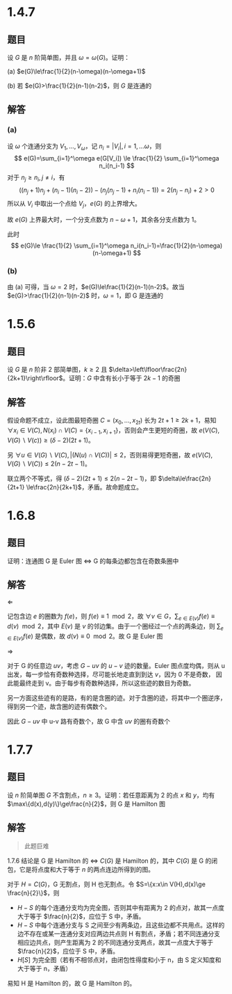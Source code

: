 # 1.4.7

## 题目

设 $G$ 是 $n$ 阶简单图，并且 $\omega=\omega(G)$。证明：

(a) $e(G)\le\frac{1}{2}(n-\omega)(n-\omega+1)$ 

(b) 若 $e(G)>\frac{1}{2}(n-1)(n-2)$，则 $G$ 是连通的

## 解答

### (a)

设 $\omega$ 个连通分支为 $V_1,\dots,V_\omega$，记 $n_i=|V_i|,i=1,\dots\omega$，则
$$
e(G)=\sum_{i=1}^\omega e(G[V_i])
\le \frac{1}{2} \sum_{i=1}^\omega n_i(n_i-1)
$$
对于 $n_j \ge n_i,j\neq i$，有
$$
((n_j+1)n_j+(n_i-1)(n_i-2)) - (n_j(n_j-1)+n_i(n_i-1))=2(n_j-n_i)+2>0
$$
所以从 $V_i$ 中取出一个点给 $V_j$，$e(G)$ 的上界增大。

故 $e(G)$ 上界最大时，一个分支点数为 $n-\omega+1$，其余各分支点数为 1。

此时
$$
e(G)\le \frac{1}{2} \sum_{i=1}^\omega n_i(n_i-1)=\frac{1}{2}(n-\omega)(n-\omega+1)
$$
### (b)

由 (a) 可得，当 $\omega=2$ 时，$e(G)\le\frac{1}{2}(n-1)(n-2)$。故当 $e(G)>\frac{1}{2}(n-1)(n-2)$ 时，$\omega = 1$，即 G 是连通的

# 1.5.6

## 题目

设 $G$ 是 $n$ 阶非 2 部简单图，$k\ge 2$ 且 $\delta>\left\lfloor\frac{2n}{2k+1}\right\rfloor$。证明：$G$ 中含有长小于等于 $2k-1$ 的奇圈

## 解答

假设命题不成立，设此图最短奇圈 $C=(x_0,\dots,x_{2t})$ 长为 $2t+1\ge 2k+1$，易知 $\forall x_i\in V(C),N(x_i)\cap V(C)=\{x_{i-1},x_{i+1}\}$，否则会产生更短的奇圈，故 $e(V(C),V(G)\backslash V(c))\ge(\delta-2)(2t+1)$。

另 $\forall u\in V(G)\backslash V(C),|(N(u)\cap V(C))|\le2$，否则易得更短奇圈，故 $e(V(C),V(G)\backslash V(C))\le 2(n-2t-1)$。

联立两个不等式，得 $(\delta-2)(2t+1)\le 2(n-2t-1)$，即 $\delta\le\frac{2n}{2t+1} \le\frac{2n}{2k+1}$，矛盾。故命题成立。

# 1.6.8

## 题目

证明：连通图 G 是 Euler 图 $\Leftrightarrow$ G 的每条边都包含在奇数条圈中

## 解答

$\Leftarrow$ 

记包含边 $e$ 的圈数为 $f(e)$，则 $f(e)\equiv 1\mod 2$，故 $\forall v\in G$，$\sum_{e\in E(v)} f(e)\equiv d(v) \mod 2$，其中 $E(v)$ 是 $v$ 的邻边集。由于一个圈经过一个点的两条边，则 $\sum_{e\in E(v)} f(e)$ 是偶数，故 $d(v)\equiv 0\mod 2$。故 G 是 Euler 图

$\Rightarrow$ 

对于 G 的任意边 $uv$，考虑 $G-uv$ 的 $u-v$ 迹的数量。Euler 图点度均偶，则从 u 出发，每一步恰有奇数种选择，尽可能长地走直到到达 $v$，因为 0 不是奇数， 因此能最终走到 v。由于每步有奇数种选择，所以这些迹的数目为奇数。

另一方面这些迹有的是路，有的是含圈的迹。对于含圈的迹，将其中一个圈逆序，得到另一个迹，故含圈的迹有偶数个。

因此 $G-uv$ 中 u-v 路有奇数个，故 G 中含 $uv$ 的圈有奇数个

# 1.7.7

## 题目

设 $n$ 阶简单图 $G$ 不含割点，$n\ge 3$。证明：若任意距离为 2 的点 $x$ 和 $y$，均有 $\max\{d(x),d(y)\}\ge\frac{n}{2}$，则 G 是 Hamilton 图

## 解答

> 此题巨难

1.7.6 结论是 G 是 Hamilton 的 $\Leftrightarrow$ $C(G)$ 是 Hamilton 的，其中 $C(G)$ 是 G 的闭包，它是将点度和大于等于 $n$ 的两点连边所得到的图。

对于 $H = C(G)$，G 无割点，则 H 也无割点。令 $S=\{x:x\in V(H),d(x)\ge \frac{n}{2}\}$，则

- $H-S$ 的每个连通分支均为完全图，否则其中有距离为 2 的点对，故其一点度大于等于 $\frac{n}{2}$，应位于 S 中，矛盾。
- $H-S$ 中每个连通分支与 S 之间至少有两条边，且这些边都不共用点。这样的边不存在或某一连通分支对应两边共点则 H 有割点，矛盾；若不同连通分支相应边共点，则产生距离为 2 的不同连通分支两点，故其一点度大于等于 $\frac{n}{2}$，应位于 S 中，矛盾。
- $H[S]$ 为完全图（若有不相邻点对，由闭包性得度和小于 n，由 S 定义知度和大于等于 n，矛盾）

易知 H 是 Hamilton 的，故 G 是 Hamilton 的。

